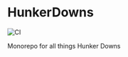 # HunkerDowns

![CI](https://github.com/seanidzenga/HunkerDowns/actions/workflows/main.yml/badge.svg)

Monorepo for all things Hunker Downs
